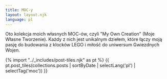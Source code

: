 ```yaml
---
title: MOC-y
layout: layout.njk
language: pl
---
```


<p>Oto kolekcja moich własnych MOC-ów, czyli "My Own Creation" (Moje Własne Tworzenie). Każdy z nich jest unikalnym dziełem, które łączy moją pasję do budowania z klocków LEGO i miłość do uniwersum Gwiezdnych Wojen.</p>

{% import "../_includes/post-tiles.njk" as pt %}
{{ pt.post_tiles(collections.posts | sortByDate | selectLang('pl') | selectTag('moc')) }}
